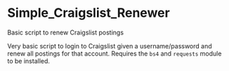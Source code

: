 # Simple_Craigslist_Renewer
Basic script to renew Craigslist postings

Very basic script to login to Craigslist given a username/password and renew all postings for that account. Requires the `bs4` and `requests` module to be installed.
